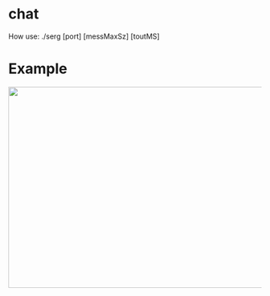 # chat

How use: ./serg [port] [messMaxSz] [toutMS]


# Example

<img src="https://github.com/Tyill/serg/blob/master/docs/example.gif" width="800" height="400"/>
